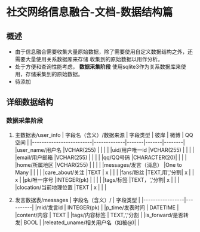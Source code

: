 #   社交网络信息融合-文档-数据结构篇

##  概述

+   由于信息融合需要收集大量原始数据，除了需要使用自定义数据结构之外，还需要大量使用关系数据库来存储 收集到的原始数据以用作分析。
+   处于方便和查询性能考虑， **数据采集阶段** 使用sqlite3作为关系数据库来使用，存储采集到的原始数据。
+   待添加


##  详细数据结构

### 数据采集阶段

1.  主数据表/user_info
    | 字段名（含义）/数据来源 | 字段类型    | 彼岸  | 微博  | QQ空间 |
    |-------------------------|-------------|-------|-------|--------|
    |user_name/用户名         |VCHAR(255)   |       |       |        |
    |uid/用户唯一id           |VCHAR(255)   |       |       |        |
    |email/用户邮箱           |VCHAR(255)   |       |       |        |
    |qq/QQ号码                |CHARACTER(20)|       |       |        |
    |home/所属地区            |VCHAR(255)   |       |       |        |
    |messages/发言（消息）    |One to Many  |       |       |        |
    |care_about/关注          |TEXT         |   x   |       |        |
    |fans/粉丝                |TEXT,用','分割|   x  |       |   x    |
    |pk/唯一序号              |INTEGER(pk)  |       |       |        |
    |tags/标签                |TEXT，','分割|   x   |       |        |
    |clocation/当前地理位置   |TEXT         |   x   |       |        |

2.  发言数据表/messages
    | 字段名（含义）/ | 字段类型 |
    |-----------------|----------|
    |mid/发言id       | INTEGER(pk)  |
    |p_time/发表时间  | DATETIME |
    |content/内容     | TEXT     |
    |tags/内容标签    | TEXT,‘,’分割 |
    |is_forward/是否转发| BOOL   |
    |releated_uname/相关用户名（如被@)|     |

